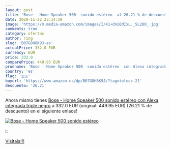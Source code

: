 ```yaml
---
layout: post
title: 'Bose - Home Speaker 500  sonido estéreo  al 26.21 % de descuento'
date: 2020-11-22 23:14:19
image: 'https://m.media-amazon.com/images/I/41+dniQdIxL._SL200_.jpg'
comments: true
category: ofertas
author: ring
slug: 'B07G8H8K9J-es'
actualPrice: 332.0 EUR
currency: EUR
price: 332.0
comparePrice: 449.95 EUR
prodname: 'Bose - Home Speaker 500  sonido estéreo  con Alexa integrada  triple negro'
country: 'es'
flag: '🇪🇸'
buyurl: 'https://www.amazon.es/dp/B07G8H8K9J/?tag=tolees-21'
descuento: '26.21'
---
```


Ahora mismo tienes [Bose - Home Speaker 500  sonido estéreo  con Alexa integrada  triple negro](https://www.amazon.es/dp/B07G8H8K9J/?tag=tolees-21) a 332.0 EUR (original: 449.95 EUR) (26.21 %  de descuento) en el siguiente enlace!

[![Bose - Home Speaker 500  sonido estéreo ](https://m.media-amazon.com/images/I/41+dniQdIxL._SL200_.jpg)](https://www.amazon.es/dp/B07G8H8K9J/?tag=tolees-21)

ℹ️:


[Visítala!!!](https://www.amazon.es/dp/B07G8H8K9J/?tag=tolees-21)
